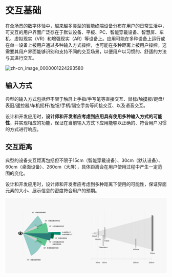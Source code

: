 # 交互基础


在全场景的数字体验中，越来越多类型的智能终端设备分布在用户的日常生活中，可交互的用户界面广泛存在于默认设备、平板、PC、智能穿戴设备、智慧屏、车机、虚拟现实（VR）和增强现实（AR）等设备上。应用可能在多种设备上运行或在单一设备上被用户通过多种输入方式操控，也可能在多种距离上被用户操控。这需要其用户界面能够识别和支持不同的交互场景，以便用户以习惯的、舒适的方法与其进行交互。


![zh-cn_image_0000001224293580](figures/zh-cn_image_0000001224293580.png)


## 输入方式

典型的输入方式包括但不限于触屏上手指/手写笔等直接交互、鼠标/触摸板/键盘/表冠/遥控器/车机摇杆/旋钮/手柄/隔空手势等间接交互、以及语音交互。

设计和开发应用时，**设计师和开发者应考虑到应用具有使用多种输入方式的可能性**，并实现相应的功能，保证在当前输入方式下应用能够以正确的、符合用户习惯的方式进行响应。


## 交互距离

典型的设备交互距离包括但不限于15cm（智能穿戴设备）、30cm（默认设备）、60cm（桌面设备）、260cm（大屏），具体距离会在用户使用过程中产生一定范围的变化。

设计和开发应用时，设计师和开发者应考虑到多种距离下使用的可能性，保证界面元素的大小、展示信息的密度符合用户的预期。

![位图 21](figures/位图21.png)
